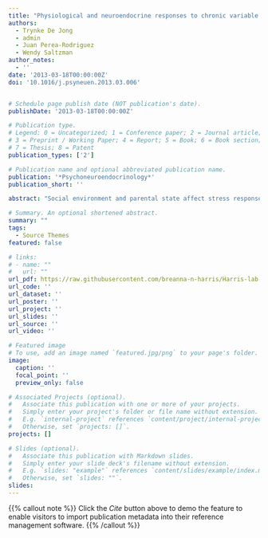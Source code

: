 ```yaml
---
title: "Physiological and neuroendocrine responses to chronic variable stress in male California mice (Peromyscus californicus): influence of social environment and paternal state"
authors:
  - Trynke De Jong
  - admin
  - Juan Perea-Rodriguez
  - Wendy Saltzman
author_notes:
  - ''
date: '2013-03-18T00:00:00Z'
doi: '10.1016/j.psyneuen.2013.03.006'


# Schedule page publish date (NOT publication's date).
publishDate: '2013-03-18T00:00:00Z'

# Publication type.
# Legend: 0 = Uncategorized; 1 = Conference paper; 2 = Journal article;
# 3 = Preprint / Working Paper; 4 = Report; 5 = Book; 6 = Book section;
# 7 = Thesis; 8 = Patent
publication_types: ['2']

# Publication name and optional abbreviated publication name.
publication: '*Psychoneuroendocrinology*'
publication_short: ''

abstract: "Social environment and parental state affect stress responses in mammals, but their impact may depend on the social and reproductive strategy of the species. The influences of cohabitation with a male or female conspecific, and the birth of offspring, on the physiological and endocrine responses to chronic variable stress were studied in the monogamous and biparental California mouse (Peromyscus californicus). Adult male California mice were housed either with a male cage mate (virgin males, VM), a female cage mate (pair-bonded males, PBM), or a female cage mate and their first newborn litter (new fathers, NF). VM, PBM and NF underwent a 7-day chronic variable stress paradigm (CVS, three stressors per day at semi-random times, n=7-8 per housing condition). Compared to control males (CON, n=6-7 per housing condition), CVS caused loss of body mass, increased basal plasma corticosterone concentrations, and increased basal expression of arginine vasopressin (AVP) mRNA in the paraventricular nucleus of the hypothalamus (PVN). These effects were independent of housing condition. Neither CVS nor housing condition altered novel-stressor-induced corticosterone release, spleen or testis mass, or basal expression of corticotropin-releasing hormone (CRH) mRNA in the PVN. Although CVS appeared to increase adrenal mass and reduce thymus mass specifically in NF, these effects were explained by the lower adrenal mass and higher thymus mass of NF compared to PBM and VM under control conditions. These results suggest that neither engaging in a pair bond nor becoming a father attenuates typical responses to CVS, but that fatherhood may provide a buffer against transient mild stressors (i.e., weighing and blood sampling in the control groups) in this monogamous and biparental rodent."

# Summary. An optional shortened abstract.
summary: ""
tags:
  - Source Themes
featured: false

# links:
# - name: ""
#   url: ""
url_pdf: https://raw.githubusercontent.com/breanna-n-harris/Harris-lab-website/4061880344efa59b05761b9961db20646912a347/content/publication/de_Jong_etal_2013_PNEC_CVS_repro_condition/de_Jong_etal_2013_PNEC_CVS_repro_condition.pdf
url_code: ''
url_dataset: ''
url_poster: ''
url_project: ''
url_slides: ''
url_source: ''
url_video: ''

# Featured image
# To use, add an image named `featured.jpg/png` to your page's folder.
image:
  caption: ''
  focal_point: ''
  preview_only: false

# Associated Projects (optional).
#   Associate this publication with one or more of your projects.
#   Simply enter your project's folder or file name without extension.
#   E.g. `internal-project` references `content/project/internal-project/index.md`.
#   Otherwise, set `projects: []`.
projects: []

# Slides (optional).
#   Associate this publication with Markdown slides.
#   Simply enter your slide deck's filename without extension.
#   E.g. `slides: "example"` references `content/slides/example/index.md`.
#   Otherwise, set `slides: ""`.
slides:
---
```


{{% callout note %}}
Click the _Cite_ button above to demo the feature to enable visitors to import publication metadata into their reference management software.
{{% /callout %}}
